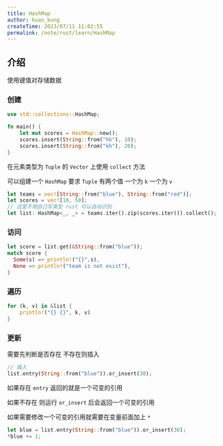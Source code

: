 ```yaml
---
title: HashMap
author: huan_kong
createTime: 2023/07/11 11:02:55
permalink: /note/rust/learn/HashMap
---
```


## 介绍

使用键值对存储数据

### 创建

```rust
use std::collections::HashMap;

fn main() {
    let mut scores = HashMap::new();
    scores.insert(String::from("hk"), 10);
    scores.insert(String::from("kh"), 20);
}
```

在元素类型为 `Tuple` 的 `Vector` 上使用 `collect` 方法

可以组建一个 `HashMap`
要求 `Tuple` 有两个值 一个为 `k` 一个为 `v`

```rust
let teams = vec![String::from("blue"), String::from("red")];
let scores = vec![10, 50];
// 这里不用自己写类型 rust 可以自动识别
let list: HashMap<_, _> = teams.iter().zip(scores.iter()).collect();
```

### 访问

```rust
let score = list.get(&String::from("blue"));
match score {
  Some(s) => println!("{}",s),
  None => println!("team is not exist"),
}
```

### 遍历

```rust
for (k, v) in &list {
    println!("{} {}", k, v)
}
```

### 更新

需要先判断是否存在 不存在则插入

```rust
// 插入
list.entry(String::from("blue")).or_insert(30);
```

如果存在 `entry` 返回的就是一个可变的引用

如果不存在 则运行 `or_insert` 后会返回一个可变的引用

如果需要修改一个可变的引用就需要在变量前面加上 `*`

```rust
let blue = list.entry(String::from("blue")).or_insert(30);
*blue += 1;
```
